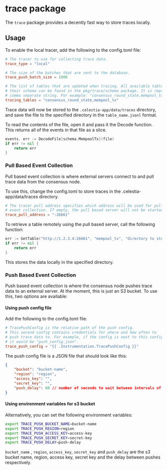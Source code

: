 # trace package

The `trace` package provides a decently fast way to store traces locally.

## Usage

To enable the local tracer, add the following to the config.toml file:

```toml
# The tracer to use for collecting trace data.
trace_type = "local"

# The size of the batches that are sent to the database.
trace_push_batch_size = 1000

# The list of tables that are updated when tracing. All available tables and
# their schema can be found in the pkg/trace/schema package. It is represented as a
# comma separate string. For example: "consensus_round_state,mempool_tx".
tracing_tables = "consensus_round_state,mempool_tx"
```

Trace data will now be stored to the `.celestia-app/data/traces` directory, and
save the file to the specified directory in the `table_name.jsonl` format.

To read the contents of the file, open it and pass it the Decode function. This
returns all of the events in that file as a slice.

```go
events, err := DecodeFile[schema.MempoolTx](file)
if err != nil {
    return err
}
```

### Pull Based Event Collection

Pull based event collection is where external servers connect to and pull trace
data from the consensus node.

To use this, change the config.toml to store traces in the
.celestia-app/data/traces directory.

```toml
# The tracer pull address specifies which address will be used for pull based
# event collection. If empty, the pull based server will not be started.
trace_pull_address = ":26661"
```

To retrieve a table remotely using the pull based server, call the following
function:

```go
err := GetTable("http://1.2.3.4:26661", "mempool_tx", "directory to store the file")
if err != nil {
    return err
}
```

This stores the data locally in the specified directory.


### Push Based Event Collection

Push based event collection is where the consensus node pushes trace data to an
external server. At the moment, this is just an S3 bucket. To use this, two options are available:
#### Using push config file
Add the following to the config.toml file:

```toml
# TracePushConfig is the relative path of the push config.
# This second config contains credentials for where and how often to
# push trace data to. For example, if the config is next to this config,
# it would be "push_config.json".
trace_push_config = "{{ .Instrumentation.TracePushConfig }}"
```

The push config file is a JSON file that should look like this:

```json
{
    "bucket": "bucket-name",
    "region": "region",
    "access_key": "",
    "secret_key": "",
    "push_delay": 60 // number of seconds to wait between intervals of pushing all files
}
```

#### Using environment variables for s3 bucket
Alternatively, you can set the following environment variables:

```bash
export TRACE_PUSH_BUCKET_NAME=bucket-name
export TRACE_PUSH_REGION=region
export TRACE_PUSH_ACCESS_KEY=access-key
export TRACE_PUSH_SECRET_KEY=secret-key
export TRACE_PUSH_DELAY=push-delay
```
`bucket_name` , `region`, `access_key`, `secret_key` and `push_delay` are the s3 bucket name, region, access key, secret key and the delay between pushes respectively.
